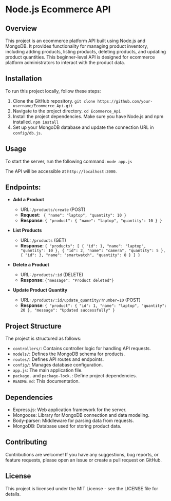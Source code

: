 # Node.js Ecommerce API

## Overview

This project is an ecommerce platform API built using Node.js and MongoDB. It provides functionality for managing product inventory, including adding products, listing products, deleting products, and updating product quantities. This beginner-level API is designed for ecommerce platform administrators to interact with the product data.

## Installation

To run this project locally, follow these steps:

1. Clone the GitHub repository.
   `git clone https://github.com/your-username/Ecommerce_Api.git`
2. Navigate to the project directory.
   `cd Ecommerce_Api`
3. Install the project dependencies. Make sure you have Node.js and npm installed.
   `npm install`
4. Set up your MongoDB database and update the connection URL in `config/db.js`.

## Usage

To start the server, run the following command:
`node app.js`

The API will be accessible at `http://localhost:3000`.

## Endpoints:

- **Add a Product**

  - URL: `/products/create` (POST)
  - **Request**:
    ` { "name": "laptop", "quantity": 10 }`
  - **Response**:
    `{ "product": { "name": "laptop", "quantity": 10 } }`

- **List Products**

  - URL: `/products` (GET)
  - **Response**:
    `{ "products": [ { "id": 1, "name": "laptop", "quantity": 10 }, { "id": 2, "name": "camera", "quantity": 5 }, { "id": 3, "name": "smartwatch", "quantity": 8 } ] }`

- **Delete a Product**

  - URL: `/products/:id` (DELETE)
  - **Response**:
    `{"message": "Product deleted"}`

- **Update Product Quantity**

  - URL: `/products/:id/update_quantity/?number=10` (POST)
  - **Response**:
    `{ "product": { "id": 1, "name": "laptop", "quantity": 20 }, "message": "Updated successfully" }`

## Project Structure

The project is structured as follows:

- `controllers/`: Contains controller logic for handling API requests.
- `models/`: Defines the MongoDB schema for products.
- `routes/`: Defines API routes and endpoints.
- `config/`: Manages database configuration.
- `app.js`: The main application file.
- `package.` and `package-lock.`: Define project dependencies.
- `README.md`: This documentation.

## Dependencies

- Express.js: Web application framework for the server.
- Mongoose: Library for MongoDB connection and data modeling.
- Body-parser: Middleware for parsing data from requests.
- MongoDB: Database used for storing product data.

## Contributing

Contributions are welcome! If you have any suggestions, bug reports, or feature requests, please open an issue or create a pull request on GitHub.

## License

This project is licensed under the MIT License - see the LICENSE file for details.
